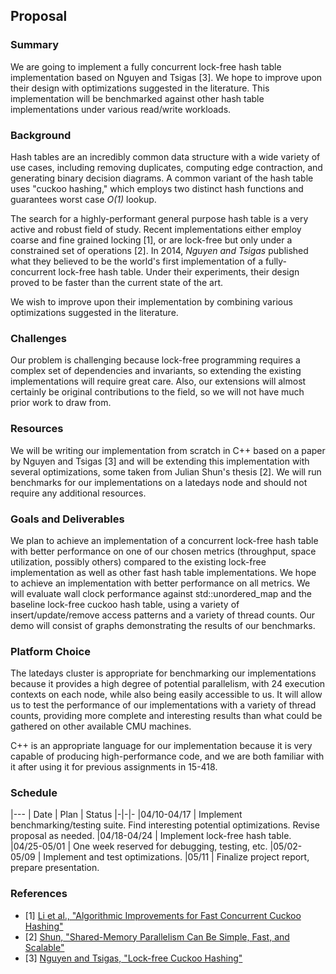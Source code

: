## Proposal

### Summary

We are going to implement a fully concurrent lock-free hash table implementation based on Nguyen and Tsigas [3]. We hope to improve upon their design with optimizations suggested in the literature. This implementation will be benchmarked against other hash table implementations under various read/write workloads.

### Background

Hash tables are an incredibly common data structure with a wide variety of use cases, including removing duplicates, computing edge contraction, and generating binary decision diagrams. A common variant of the hash table uses "cuckoo hashing," which employs two distinct hash functions and guarantees worst case _O(1)_ lookup. 

The search for a highly-performant general purpose hash table is a very active and robust field of study. Recent implementations either employ coarse and fine grained locking [1], or are lock-free but only under a constrained set of operations [2]. In 2014, _Nguyen and Tsigas_ published what they believed to be the world's first implementation of a fully-concurrent lock-free hash table. Under their experiments, their design proved to be faster than the current state of the art.

We wish to improve upon their implementation by combining various optimizations suggested in the literature.

### Challenges
Our problem is challenging because lock-free programming requires a complex set of 
dependencies and invariants, so extending the existing implementations will require
great care. Also, our extensions will almost certainly be original contributions to
the field, so we will not have much prior work to draw from.

### Resources
We will be writing our implementation from scratch in C++ based on a paper by Nguyen and Tsigas [3] and will be extending this implementation
with several optimizations, some taken from Julian Shun's thesis [2]. 
We will run benchmarks for our implementations on a latedays node and should not 
require any additional resources.

### Goals and Deliverables
We plan to achieve an implementation of a concurrent lock-free hash table with better
performance on one of our chosen metrics (throughput, space utilization, possibly others) compared to the existing lock-free implementation as well as other fast hash table implementations. We hope to achieve an implementation with better performance on all metrics. 
We will evaluate wall clock performance against std::unordered_map and the 
baseline lock-free cuckoo hash table, using a variety of insert/update/remove
access patterns and a variety of thread counts. Our demo will consist of graphs demonstrating the results of our benchmarks. 

### Platform Choice
The latedays cluster is appropriate for benchmarking our implementations because it 
provides a high degree of potential
parallelism, with 24 execution contexts on each node, while also being easily accessible to us.
It will allow us to test the performance of our implementations with a variety
of thread counts, providing more complete and interesting results than what could
be gathered on other available CMU machines. 

C++ is an appropriate language for our implementation because
it is very capable of producing high-performance code, and we are both familiar with
it after using it for previous assignments in 15-418.

### Schedule

|---
| Date | Plan | Status
|-|-|-
|04/10-04/17 | Implement benchmarking/testing suite. Find interesting potential optimizations. Revise proposal as needed.
|04/18-04/24 | Implement lock-free hash table. 
|04/25-05/01 | One week reserved for debugging, testing, etc.
|05/02-05/09 | Implement and test optimizations.
|05/11       | Finalize project report, prepare presentation.

### References
* [1] [Li et al., "Algorithmic Improvements for Fast Concurrent Cuckoo Hashing"](https://www.cs.cmu.edu/~xia/resources/Documents/cuckoo-eurosys14.pdf)
* [2] [Shun, "Shared-Memory Parallelism Can Be Simple, Fast, and Scalable"](https://people.eecs.berkeley.edu/~jshun/thesis.pdf)
* [3] [Nguyen and Tsigas, "Lock-free Cuckoo Hashing"](http://excess-project.eu/publications/published/CuckooHashing_ICDCS.pdf)
